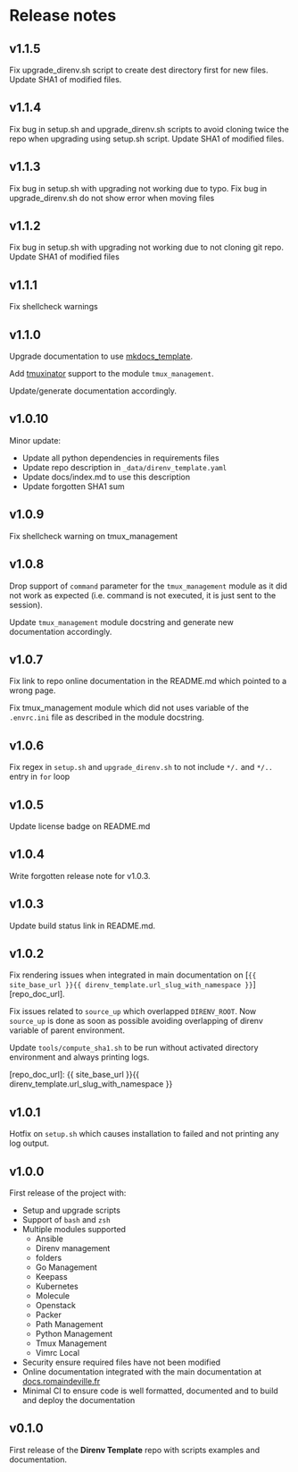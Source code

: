 # Release notes

## v1.1.5

Fix upgrade_direnv.sh script to create dest directory first for new files.
Update SHA1 of modified files.

## v1.1.4

Fix bug in setup.sh and upgrade_direnv.sh scripts to avoid cloning twice the
repo when upgrading using setup.sh script.
Update SHA1 of modified files.

## v1.1.3

Fix bug in setup.sh with upgrading not working due to typo.
Fix bug in upgrade_direnv.sh do not show error when moving files

## v1.1.2

Fix bug in setup.sh with upgrading not working due to not cloning git repo.
Update SHA1 of modified files

## v1.1.1

Fix shellcheck warnings

## v1.1.0

Upgrade documentation to use
[mkdocs_template](https://framagit.org/rdeville.public/my_programs/mkdocs_template).

Add [tmuxinator](https://github.com/tmuxinator/tmuxinator) support to the module
`tmux_management`.

Update/generate documentation accordingly.

## v1.0.10

Minor update:
  - Update all python dependencies in requirements files
  - Update repo description in `_data/direnv_template.yaml`
  - Update docs/index.md to use this description
  - Update forgotten SHA1 sum

## v1.0.9

Fix shellcheck warning on tmux_management

## v1.0.8

Drop support of `command` parameter for the `tmux_management` module as it did
not work as expected (i.e. command is not executed, it is just sent to the
session).

Update `tmux_management` module docstring and generate new documentation
accordingly.

## v1.0.7

Fix link to repo online documentation in the README.md which pointed to a wrong
page.

Fix tmux_management module which did not uses variable of the `.envrc.ini` file
as described in the module docstring.

## v1.0.6

Fix regex in `setup.sh` and `upgrade_direnv.sh` to not include `*/.` and `*/..`
entry in `for` loop

## v1.0.5

Update license badge on README.md

## v1.0.4

Write forgotten release note for v1.0.3.

## v1.0.3

Update build status link in README.md.

## v1.0.2

Fix rendering issues when integrated in main documentation on
[`{{ site_base_url }}{{ direnv_template.url_slug_with_namespace }}`][repo_doc_url].

Fix issues related to `source_up` which overlapped `DIRENV_ROOT`. Now
`source_up` is done as soon as possible avoiding overlapping of direnv variable
of parent environment.

Update `tools/compute_sha1.sh` to be run without activated directory environment
and always printing logs.

[repo_doc_url]: {{ site_base_url }}{{ direnv_template.url_slug_with_namespace }}

## v1.0.1

Hotfix on `setup.sh` which causes installation to failed and not printing any
log output.

## v1.0.0

First release of the project with:

  - Setup and upgrade scripts
  - Support of `bash` and `zsh`
  - Multiple modules supported
    - Ansible
    - Direnv management
    - folders
    - Go Management
    - Keepass
    - Kubernetes
    - Molecule
    - Openstack
    - Packer
    - Path Management
    - Python Management
    - Tmux Management
    - Vimrc Local
  - Security ensure required files have not been modified
  - Online documentation integrated with the main documentation at
   [docs.romaindeville.fr](https://docs.romaindeville.fr)
  - Minimal CI to ensure code is well formatted, documented and to build and
    deploy the documentation

## v0.1.0

First release of the **Direnv Template** repo with scripts examples and
documentation.
